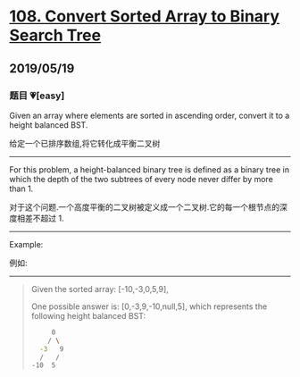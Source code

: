 # [108. Convert Sorted Array to Binary Search Tree](https://leetcode.com/problemset/all/?difficulty=Easy&topicSlugs=tree)

## 2019/05/19

### 题目 💗[easy]

Given an array where elements are sorted in ascending order, convert it to a height balanced BST.

给定一个已排序数组,将它转化成平衡二叉树

---

For this problem, a height-balanced binary tree is defined as a binary tree in which the depth of the two subtrees of every node never differ by more than 1.

对于这个问题.一个高度平衡的二叉树被定义成一个二叉树.它的每一个根节点的深度相差不超过 1.

---

Example:

例如:

---

> Given the sorted array: [-10,-3,0,5,9],
>
> One possible answer is: [0,-3,9,-10,null,5], which represents the following height balanced BST:
>
> ```bash
>      0
>     / \
>   -3   9
>   /   /
> -10  5
> ```
